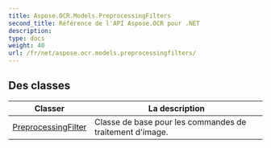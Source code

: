 ```yaml
---
title: Aspose.OCR.Models.PreprocessingFilters
second_title: Référence de l'API Aspose.OCR pour .NET
description: 
type: docs
weight: 40
url: /fr/net/aspose.ocr.models.preprocessingfilters/
---
```



## Des classes

| Classer | La description |
| --- | --- |
| [PreprocessingFilter](./preprocessingfilter/) | Classe de base pour les commandes de traitement d'image. |



